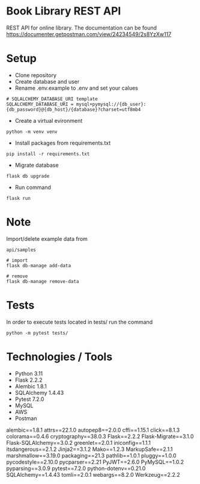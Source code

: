 # Book Library REST API
REST API for online library.
The documentation can be found https://documenter.getpostman.com/view/24234549/2s8YzXw117

# Setup

- Clone repository
- Create  database and user
- Rename .env.example to .env and set your calues

```buildoutcfg
# SQLALCHEMY_DATABASE_URI template
SQLALCHEMY_DATABASE_URI = mysql+pymysql://{db_user}:{db_password}@{db_host}/{database}?charset=utf8mb4
```

- Create a virtual evironment
```buildoutcfg
python -m venv venv
```

- Install packages from requirements.txt
```buildoutcfg
pip install -r requirements.txt
```

- Migrate database
```buildoutcfg
flask db upgrade
```

- Run command
```buildoutcfg
flask run
```

# Note
Import/delete example data from
```
api/samples
```

```
# import
flask db-manage add-data

# remove
flask db-manage remove-data
```

# Tests
In order to execute tests located in tests/ run the command
```
python -m pytest tests/
```

# Technologies / Tools
- Python 3.11
- Flask 2.2.2
- Alembic 1.8.1
- SQLAlchemy 1.4.43
- Pytest 7.2.0
- MySQL
- AWS
- Postman


alembic==1.8.1
attrs==22.1.0
autopep8==2.0.0
cffi==1.15.1
click==8.1.3
colorama==0.4.6
cryptography==38.0.3
Flask==2.2.2
Flask-Migrate==3.1.0
Flask-SQLAlchemy==3.0.2
greenlet==2.0.1
iniconfig==1.1.1
itsdangerous==2.1.2
Jinja2==3.1.2
Mako==1.2.3
MarkupSafe==2.1.1
marshmallow==3.19.0
packaging==21.3
pathlib==1.0.1
pluggy==1.0.0
pycodestyle==2.10.0
pycparser==2.21
PyJWT==2.6.0
PyMySQL==1.0.2
pyparsing==3.0.9
pytest==7.2.0
python-dotenv==0.21.0
SQLAlchemy==1.4.43
tomli==2.0.1
webargs==8.2.0
Werkzeug==2.2.2

